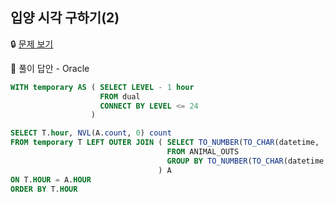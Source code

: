 ## 입양 시각 구하기(2)

🔒 [문제 보기](https://programmers.co.kr/learn/courses/30/lessons/59413)



🔑 풀이 답안 - Oracle

```SQL
WITH temporary AS ( SELECT LEVEL - 1 hour
                    FROM dual
                    CONNECT BY LEVEL <= 24
                  )

SELECT T.hour, NVL(A.count, 0) count
FROM temporary T LEFT OUTER JOIN ( SELECT TO_NUMBER(TO_CHAR(datetime, 'HH24')) hour, count(*) count
                                   FROM ANIMAL_OUTS
                                   GROUP BY TO_NUMBER(TO_CHAR(datetime, 'HH24'))
                                 ) A
ON T.HOUR = A.HOUR
ORDER BY T.HOUR
```







